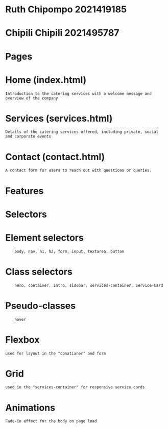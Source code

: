 # Ruth Chipompo 2021419185
# Chipili Chipili 2021495787

# Pages
# Home (index.html)
    Introduction to the catering services with a welcome message and overview of the company
# Services (services.html)
    Details of the catering services offered, including private, social and corporate events
# Contact (contact.html) 
    A contact form for users to reach out with questions or queries.

# Features
# Selectors
   # Element selectors
        body, nav, h1, h2, form, input, textarea, button
   # Class selectors
        hero, container, intro, sidebar, services-container, Service-Card
   # Pseudo-classes 
        hover               
# Flexbox
    used for layout in the "conatianer" and form 
# Grid 
    used in the "services-container" for responsive service cards
# Animations
    Fade-in effect for the body on page load    

